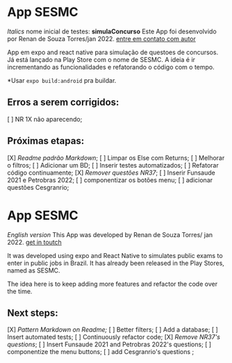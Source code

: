 # App SESMC 
_Italics_ nome inicial de testes: **simulaConcurso**
Este App foi desenvolvido por Renan de Souza Torres/jan 2022.
[entre em contato com autor](https://www.linkedin.com/in/renan-torres-3ba43560/ "Linkedin")

App em expo and react native para simulação de questoes de concursos. Já está lançado na Play Store com o nome de SESMC.
A ideia é ir incrementando as funcionalidades e refatorando o código com o tempo.

*Usar `expo build:android` pra buildar.

## Erros a serem corrigidos:
[ ] NR 1X não aparecendo;

## Próximas etapas:
[X] _Readme padrão Markdown_;
[ ] Limpar os Else com Returns;
[ ] Melhorar o filtros;
[ ] Adicionar um BD;
[ ] Inserir testes automatizados;
[ ] Refatorar código continuamente;
[X] _Remover questões NR37_;
[ ] Inserir Funsaude 2021 e Petrobras 2022;
[ ] componentizar os botões menu;
[ ] adicionar questões Cesgranrio;

# App SESMC
_English version_
This App was developed by Renan de Souza Torres/ jan 2022.
[get in toutch](https://www.linkedin.com/in/renan-torres-3ba43560/ "Linkedin")

It was developed using expo and React Native to simulates public exams to enter in public jobs in Brazil. It has already been released in the Play Stores, named as SESMC.

The idea here is to keep adding more features and refactor the code over the time.

## Next steps:
[X] _Pattern Markdown on Readme;_ 
[ ] Better filters;
[ ] Add a database;
[ ] Insert automated tests;
[ ] Continuously refactor code;
[X] _Remove NR37's questions_;
[ ] Insert Funsaude 2021 and Petrobras 2022's questions;
[ ] componentize the menu buttons;
[ ] add Cesgranrio's questions ;